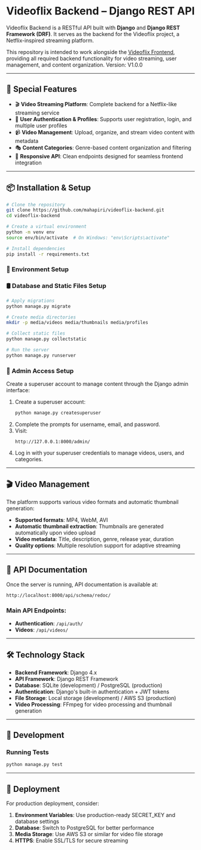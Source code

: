# Videoflix Backend – Django REST API

Videoflix Backend is a RESTful API built with **Django** and **Django REST Framework (DRF)**. It serves as the backend for the Videoflix project, a Netflix-inspired streaming platform.

This repository is intended to work alongside the [Videoflix Frontend](https://github.com/mahapiri/videoflix_frontend), providing all required backend functionality for video streaming, user management, and content organization.
Version: V1.0.0

---

## 🧠 Special Features

- 🎬 **Video Streaming Platform**: Complete backend for a Netflix-like streaming service
- 🔐 **User Authentication & Profiles**: Supports user registration, login, and multiple user profiles
- 📹 **Video Management**: Upload, organize, and stream video content with metadata
- 🎭 **Content Categories**: Genre-based content organization and filtering
- 📱 **Responsive API**: Clean endpoints designed for seamless frontend integration
---

## 📦 Installation & Setup

```bash
# Clone the repository
git clone https://github.com/mahapiri/videoflix-backend.git
cd videoflix-backend

# Create a virtual environment
python -m venv env
source env/bin/activate  # On Windows: "env\Scripts\activate"

# Install dependencies
pip install -r requirements.txt
```

### 🔐 Environment Setup



### 🛢️ Database and Static Files Setup

```bash
# Apply migrations
python manage.py migrate

# Create media directories
mkdir -p media/videos media/thumbnails media/profiles

# Collect static files
python manage.py collectstatic

# Run the server
python manage.py runserver
```

### 👑 Admin Access Setup

Create a superuser account to manage content through the Django admin interface:

1. Create a superuser account:
    ```bash
    python manage.py createsuperuser
    ```
2. Complete the prompts for username, email, and password.
3. Visit:
    ```
    http://127.0.0.1:8000/admin/
    ```
4. Log in with your superuser credentials to manage videos, users, and categories.

---

## 🎬 Video Management

The platform supports various video formats and automatic thumbnail generation:

- **Supported formats**: MP4, WebM, AVI
- **Automatic thumbnail extraction**: Thumbnails are generated automatically upon video upload
- **Video metadata**: Title, description, genre, release year, duration
- **Quality options**: Multiple resolution support for adaptive streaming

---

## 🚀 API Documentation

Once the server is running, API documentation is available at:
```
http://localhost:8000/api/schema/redoc/
```

### Main API Endpoints:

- **Authentication**: `/api/auth/`
- **Videos**: `/api/videos/`
---

## 🛠️ Technology Stack

- **Backend Framework**: Django 4.x
- **API Framework**: Django REST Framework
- **Database**: SQLite (development) / PostgreSQL (production)
- **Authentication**: Django's built-in authentication + JWT tokens
- **File Storage**: Local storage (development) / AWS S3 (production)
- **Video Processing**: FFmpeg for video processing and thumbnail generation

---

## 🔧 Development

### Running Tests
```bash
python manage.py test
```

---

## 🚀 Deployment

For production deployment, consider:

1. **Environment Variables**: Use production-ready SECRET_KEY and database settings
2. **Database**: Switch to PostgreSQL for better performance
3. **Media Storage**: Use AWS S3 or similar for video file storage
4. **HTTPS**: Enable SSL/TLS for secure streaming
